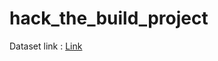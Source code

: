 # hack_the_build_project

Dataset link : [Link](https://www.kaggle.com/kaushil268/disease-prediction-using-machine-learning)
